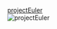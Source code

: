 
[projectEuler](https://projecteuler.net/archives "projectEuler")
<br>
![projectEuler](https://projecteuler.net/profile/grzegorzzajac1989.png "projectEuler")


